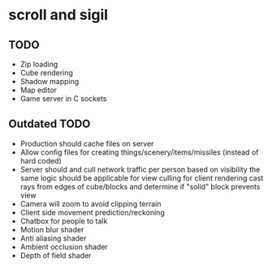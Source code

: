 # scroll and sigil

## TODO
- Zip loading
- Cube rendering
- Shadow mapping
- Map editor
- Game server in C sockets

## Outdated TODO
- Production should cache files on server
- Allow config files for creating things/scenery/items/missiles (instead of hard coded)
- Server should and cull network traffic per person based on visibility
  the same logic should be applicable for view culling for client rendering
  cast rays from edges of cube/blocks and determine if "solid" block prevents view
- Camera will zoom to avoid clipping terrain
- Client side movement prediction/reckoning
- Chatbox for people to talk
- Motion blur shader
- Anti aliasing shader
- Ambient occlusion shader
- Depth of field shader
